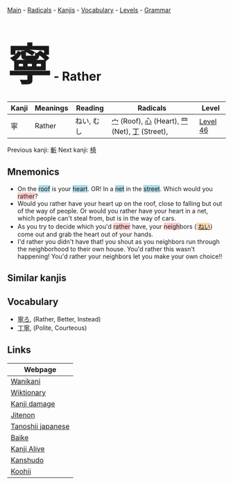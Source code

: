 <style> bigfont {font-size: 100px}</style>
[Main](../index.md) -
[Radicals](../radicals.md) -
[Kanjis](../kanjis.md) -
[Vocabulary](../vocabulary.md) -
[Levels](../levels.md) -
[Grammar](../grammar.md)
# <bigfont> 寧</bigfont> - Rather 

| Kanji | Meanings | Reading | Radicals | Level |
| --- | --- | --- | --- | --- |
| 寧 | Rather | ねい, むし | [宀](../radicals/宀.md) (Roof), [心](../radicals/心.md) (Heart), [罒](../radicals/罒.md) (Net), [丁](../radicals/丁.md) (Street),  | [Level 46](../levels/wk_level46.md) |

Previous kanji: [斬](斬.md) Next kanji: [椅](椅.md) 

## Mnemonics
 * On the <span style="background-color:#ADD8E6"> roof</span> is your <span style="background-color:#ADD8E6"> heart</span>. OR! In a <span style="background-color:#ADD8E6"> net</span> in the <span style="background-color:#ADD8E6"> street</span>. Which would you <span style="background-color:#ffcccb"> rather</span>?
* Would you rather have your heart up on the roof, close to falling but out of the way of people. Or would you rather have your heart in a net, which people can't steal from, but is in the way of cars.
* As you try to decide which you'd <span style="background-color:#ffcccb"> rather</span> have, your <span style="background-color:#ffcccb"> neigh</span>bors (<span style="background-color:#fed8b1"> [ねい](https://jisho.org/search/ねい)</span>) come out and grab the heart out of your hands.
* I'd rather you didn't have that! you shout as you neighbors run through the neighborhood to their own house. You'd rather this wasn't happening! You'd rather your neighbors let you make your own choice!!


## Similar kanjis
 


## Vocabulary
 * [寧ろ](../vocabulary/寧.md), (Rather, Better, Instead)
* [丁寧](../vocabulary/寧.md), (Polite, Courteous)



## Links 

| Webpage |
| --- |
| [Wanikani          ](https://www.wanikani.com/kanji/寧) |
| [Wiktionary        ](https://en.wiktionary.org/wiki/寧) |
| [Kanji damage      ](http://www.kanjidamage.com/kanji/search?utf8=✓&q=寧) |
| [Jitenon           ](https://jitenon.com/kanji/寧) |
| [Tanoshii japanese ](https://www.tanoshiijapanese.com/dictionary/kanji.cfm?k=寧) |
| [Baike             ](https://baike.baidu.com/item/寧) |
| [Kanji Alive       ](https://app.kanjialive.com/寧) |
| [Kanshudo          ](https://www.kanshudo.com/searchmn?q=寧) |
| [Koohii            ](https://kanji.koohii.com/study/kanji/寧) |

